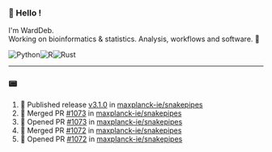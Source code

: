 ### :robot: Hello !

I'm WardDeb.  
Working on bioinformatics & statistics. Analysis, workflows and software. :closed_book:

![Python](https://img.shields.io/badge/python-3670A0?style=for-the-badge&logo=python&logoColor=ffdd54)![R](https://img.shields.io/badge/r-%23276DC3.svg?style=for-the-badge&logo=r&logoColor=white)![Rust](https://img.shields.io/badge/rust-%23000000.svg?style=for-the-badge&logo=rust&logoColor=white)

---

### :pager:

<!--START_SECTION:activity-->
1. 🚀 Published release [v3.1.0](https://github.com/maxplanck-ie/snakepipes/releases/tag/v3.1.0) in [maxplanck-ie/snakepipes](https://github.com/maxplanck-ie/snakepipes)
2. 🎉 Merged PR [#1073](https://github.com/maxplanck-ie/snakepipes/pull/1073) in [maxplanck-ie/snakepipes](https://github.com/maxplanck-ie/snakepipes)
3. 💪 Opened PR [#1073](https://github.com/maxplanck-ie/snakepipes/pull/1073) in [maxplanck-ie/snakepipes](https://github.com/maxplanck-ie/snakepipes)
4. 🎉 Merged PR [#1072](https://github.com/maxplanck-ie/snakepipes/pull/1072) in [maxplanck-ie/snakepipes](https://github.com/maxplanck-ie/snakepipes)
5. 💪 Opened PR [#1072](https://github.com/maxplanck-ie/snakepipes/pull/1072) in [maxplanck-ie/snakepipes](https://github.com/maxplanck-ie/snakepipes)
<!--END_SECTION:activity-->

